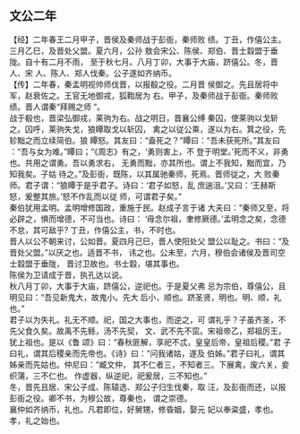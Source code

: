 ## 文公二年

【经】二年春王二月甲子，晋侯及秦师战于彭衙，秦师败
绩。丁丑，作僖公主。三月乙巳，及晋处父盟。夏六月，公孙
敖会宋公、陈侯、郑伯、晋士縠盟于垂陇。自十有二月不雨，
至于秋七月。八月丁卯，大事于大庙，跻僖公。冬，晋人、宋
人、陈人、郑人伐秦。公子遂如齐纳币。  
【传】二年春，秦孟明视帅师伐晋，以报殽之役。二月晋
侯御之。先且居将中军，赵衰佐之。王官无地御戎，狐鞫居为
右。甲子，及秦师战于彭衙。秦师败绩。晋人谓秦“拜赐之师
“。  
战于殽也，晋梁弘御戎，莱驹为右。战之明日，晋襄公缚
秦囚，使莱驹以戈斩之。囚呼，莱驹失戈，狼瞫取戈以斩囚，
禽之以従公乘，遂以为右。箕之役，先轸黜之而立续简伯。狼
瞫怒。其友曰：“盍死之？”瞫曰：“吾未获死所。”其友曰
：“吾与女为难。”瞫曰；“《周志》有之，‘勇则害上，不
登于明堂。’死而不义，非勇也。共用之谓勇。吾以勇求右，
无勇而黜，亦其所也。谓上不我知，黜而宜，乃知我矣。子姑
待之。”及彭衙，既陈，以其属驰秦师，死焉。晋师従之，大
败秦师。君子谓：“狼瞫于是乎君子。诗曰：‘君子如怒，乱
庶遄沮。’又曰：‘王赫斯怒，爰整其旅。’怒不作乱而以従
师，可谓君子矣。”  
秦伯犹用孟明。孟明增修国政，重施于民。赵成子言于诸
大夫曰：“秦师又至，将必辟之，惧而增德，不可当也。诗曰：
‘毋念尔祖，聿修厥德。’孟明念之矣，念德不怠，其可敌乎?
丁丑，作僖公主，书，不时也。  
晋人以公不朝来讨，公如晋。夏四月己巳，晋人使阳处父
盟公以耻之。书曰：“及晋处父盟。”以厌之也。适晋不书，
讳之也。公未至，六月，穆伯会诸侯及晋司空士縠盟于垂陇，
晋讨卫故也。书士縠，堪其事也。  
陈侯为卫请成于晋，执孔达以说。  
秋八月丁卯，大事于大庙，跻僖公，逆祀也。于是夏父弗
忌为宗伯，尊僖公，且明见曰：“吾见新鬼大，故鬼小。先大
后小，顺也。跻圣贤，明也。明、顺，礼也。”  
君子以为失礼。礼无不顺。祀，国之大事也，而逆之，可
谓礼乎？子虽齐圣，不先父食久矣。故禹不先鲧，汤不先契，
文、武不先不窋。宋祖帝乙，郑祖厉王，犹上祖也。是以《鲁
颂》曰：“春秋匪解，享祀不忒，皇皇后帝，皇祖后稷。”君
子曰礼，谓其后稷亲而先帝也。《诗》曰：“问我诸姑，遂及
伯姊。”君子曰礼，谓其姊亲而先姑也。仲尼曰：“臧文仲，
其不仁者三，不知者三。下展禽，废六关，妾织蒲，三不仁也。
作虚器，纵逆祀，祀爰居，三不知也。”  
冬，晋先且居、宋公子成、陈辕选、郑公子归生伐秦，取
汪，及彭衙而还，以报彭衙之役。卿不书，为穆公故，尊秦也，
谓之崇德。  
襄仲如齐纳币，礼也。凡君即位，好舅甥，修昏姻，娶元
妃以奉粢盛，孝也。孝，礼之始也。  

